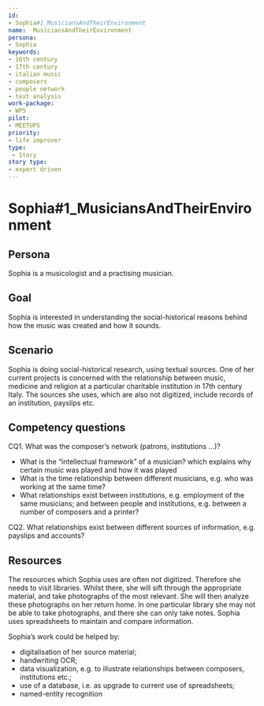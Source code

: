 ```yaml
---
id:
- Sophia#1_MusiciansAndTheirEnvironment
name:  MusiciansAndTheirEnvironment 
persona:
- Sophia
keywords:
- 16th century
- 17th century
- italian music
- composers
- people network
- text analysis
work-package:
- WP5
pilot:
- MEETUPS
priority:
- life improver
type:
 - Story
story type:
- expert driven
---
```

# Sophia#1_MusiciansAndTheirEnvironment

## Persona

Sophia is a musicologist and a practising musician.

## Goal

Sophia is interested in understanding the social-historical reasons behind how the music was created and how it sounds.   

## Scenario

Sophia is doing social-historical research, using textual sources.  One of her current projects is concerned with the relationship between music, medicine and religion at a particular charitable institution in 17th century Italy.  The sources she uses, which are also not digitized, include records of an institution, payslips etc.

## Competency questions

CQ1. What was the composer’s network (patrons, institutions …)?

 * What is the “intellectual framework” of a musician? which explains why certain music was played and how it was played
 * What is the time relationship between different musicians, e.g. who was working at the same time?
 * What relationships exist between institutions, e.g. employment of the same musicians; and between people and institutions, e.g. between a number of composers and a printer?

CQ2. What relationships exist between different sources of information, e.g. payslips and accounts?


## Resources

The resources which Sophia uses are often not digitized.  Therefore she needs to visit libraries.  Whilst there, she will sift through the appropriate material, and take photographs of the most relevant.  She will then analyze these photographs on her return home.  In one particular library she may not be able to take photographs, and there she can only take notes.  Sophia uses spreadsheets to maintain and compare information.

Sophia’s work could be helped by:

 * digitalisation of her source material;
 * handwriting OCR;
 * data visualization, e.g. to illustrate relationships between composers, institutions etc.;
 * use of a database, i.e. as upgrade to current use of spreadsheets;
 * named-entity recognition
